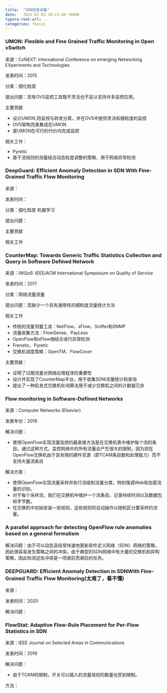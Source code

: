 ```yaml
---
title:  "SDN信息采集"
date:   2021-01-03 10:21:40 +0800
typora-root-url: ..
categories: thesis
---
```


### UMON: Flexible and Fine Grained Traffic Monitoring in Open vSwitch

来源：CoNEXT: International Conference on emerging Networking EXperiments and Technologies

发表时间：2015

分类：细化粒度

提出问题：现有OVS监控工具既不灵活也不足以支持许多监控应用。

主要贡献

- 设计UMON,将监控与转发分离，并在OVS中提供灵活和细粒度的监控
- OVS架构完美集成在UMON
- 是UMON在可行的代价内完成监控

相关工作：

- Pyretic
- 基于流规则的测量结合动态粒度调整的策略，用于网络异常检测

### DeepGuard: Efficient Anomaly Detection in SDN With Fine-Grained Traffic Flow Monitoring

来源：

发表时间：

分类：细化粒度 机器学习

提出问题：

主要贡献

相关工作

### CounterMap: Towards Generic Traffic Statistics Collection and Query in Software Defined Network

来源：IWQoS: IEEE/ACM International Symposium on Quality of Service

发表时间：2017

分类：网络流量测量

提出问题：现缺少一个具有通用性的细粒度流量统计方法

相关工作

- 传统的流量测量工具：NetFlow，sFlow，Sniffer和SNMP
- 流量收集方法：FlowSense、PayLess
- OpenFlow和sFlow相结合进行异常检测
- Frenetic、Pyretic
- 交换机调度策略：OpenTM、FlowCover

主要贡献：

- 证明了过期流量对网络应用程序的重要性
- 设计并实现了CounterMap平台，用于收集SDNl流量统计和查询
- 提出了一种启发式交换机轮询算法用于减少交换机之间的计数器冗余

### Flow monitoring in Software-Defined Networks

来源：Computer Networks (Elsevier)

发表年份：2018

解决问题：

- 使用OpenFlow实现流量监控的最直接方法是在交换机表中维护每个流的条目。通过这种方式，监控网络中的所有流量会产生很大的限制，因为现在OpenFlow交换机由于其有限的硬件资源（即TCAM条目数和处理能力）而不支持大量流条目

解决方案：

- 使用OpenFlow实现流量采样并执行流级别流量分类，特别强调Web和加密流量的识别。
- 对于每个采样流，我们在交换机中维护一个流条目，记录持续时间以及数据包和字节数。
- 在交换机中初始安装一些规则，这些规则将自动操作以随机区分要采样的流量。

### A parallel approach for detecting OpenFlow rule anomalies based on a general formalism

解决问题：由于可以动态且经常快速地更新软件定义网络（SDN）网络的策略，因此很容易发生策略之间的冲突。由于典型的SDN网络中有大量的交换机和异构策略，因此检测这些冲突是一项艰巨而艰巨的任务。

### DEEPGUARD: Efficient Anomaly Detection in SDNWith Fine-Grained Traffic Flow Monitoring(太难了，看不懂)

来源：

发表时间：2020

解决问题：

### FlowStat: Adaptive Flow-Rule Placement for Per-Flow Statistics in SDN

来源：IEEE Journal on Selected Areas in Communications

发表时间：2019

解决问题：

* 由于TCAM的限制，开关可以插入的流量规则的数量也受到限制。

方法：